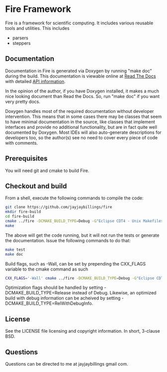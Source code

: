# Fire Framework

Fire is a framework for scientific computing. It includes various reusable tools 
and utilities. This includes
* parsers
* steppers

## Documentation

Documentation in Fire is generated via Doxygen by running "make doc" during the 
build. This documentation is viewable online at 
[Read The Docs](http://fire-framework.readthedocs.org/en/latest/) with detailed
[API information](http://fire-framework.readthedocs.org/en/latest/API.html).  

In the opinion of the author, if you have Doxygen installed, it makes a much
nice looking document than Read the Docs. So, run "make doc" if you want very
pretty docs.

Doxygen handles most of the required documentation without developer 
intervention. This means that in some cases there may be classes that seem to 
have minimal documentation in the source, like classes that implement interfaces 
and provide no additional functionality, but are in fact quite well documented 
by Doxygen. Most IDEs will also auto-generate descriptions for developers too, 
so the author(s) see no need to cover every piece of code with comments.

## Prerequisites
You will need git and cmake to build Fire.

## Checkout and build

From a shell, execute the following commands to compile the code:


```bash
git clone https://github.com/jayjaybillings/fire
mkdir fire-build
cd fire-build
cmake ../fire -DCMAKE_BUILD_TYPE=Debug -G"Eclipse CDT4 - Unix Makefiles" -DCMAKE_ECLIPSE_VERSION=4.5
make
```


The above will get the code running, but it will not run the tests or generate the 
documentation. Issue the following commands to do that:
```bash
make test
make doc
```


Build flags, such as -Wall, can be set by prepending the CXX_FLAGS variable to 
the cmake command as such

```bash
CXX_FLAGS='-Wall' cmake ../fire -DCMAKE_BUILD_TYPE=Debug -G"Eclipse CDT4 - Unix Makefiles" -DCMAKE_ECLIPSE_VERSION=4.5
```

Optimization flags should be handled by setting -DCMAKE_BUILD_TYPE=Release 
instead of Debug. Likewise, an optimized build with debug information can be 
acheived by setting -DCMAKE_BUILD_TYPE=RelWithDebugInfo.

## License

See the LICENSE file licensing and copyright information. In short, 3-clause BSD.

## Questions
Questions can be directed to me at jayjaybillings <at> gmail <dot> com.
